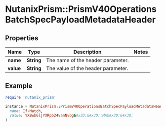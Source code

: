 # NutanixPrism::PrismV40OperationsBatchSpecPayloadMetadataHeader

## Properties

| Name | Type | Description | Notes |
| ---- | ---- | ----------- | ----- |
| **name** | **String** | The name of the header parameter. |  |
| **value** | **String** | The value of the header parameter. |  |

## Example

```ruby
require 'nutanix_prism'

instance = NutanixPrism::PrismV40OperationsBatchSpecPayloadMetadataHeader.new(
  name: If-Match,
  value: YXBwbGljYXRpb24vanNvbg&#x3D;&#x3D;:MA&#x3D;&#x3D;
)
```

